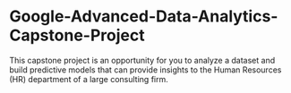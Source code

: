 # Google-Advanced-Data-Analytics-Capstone-Project
This capstone project is an opportunity for you to analyze a dataset and build predictive models that can provide insights to the Human Resources (HR) department of a large consulting firm.
